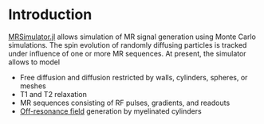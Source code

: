 # Introduction
[MRSimulator.jl](https://git.fmrib.ox.ac.uk/ndcn0236/MRSimulator.jl) allows simulation of MR signal generation using Monte Carlo simulations.
The spin evolution of randomly diffusing particles is tracked under influence of one or more MR sequences.
At present, the simulator allows to model
- Free diffusion and diffusion restricted by walls, cylinders, spheres, or meshes
- T1 and T2 relaxation
- MR sequences consisting of RF pulses, gradients, and readouts
- [Off-resonance field](@ref) generation by myelinated cylinders

```@index
```
